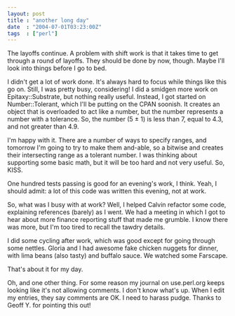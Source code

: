 ```yaml
---
layout: post
title : "another long day"
date  : "2004-07-01T03:23:00Z"
tags  : ["perl"]
---
```

The layoffs continue.  A problem with shift work is that it takes time to get through a round of layoffs.  They should be done by now, though.  Maybe I'll look into things before I go to bed.

I didn't get a lot of work done.  It's always hard to focus while things like this go on.  Still, I was pretty busy, considering!  I did a smidgen more work on Epitaxy::Substrate, but nothing really useful.  Instead, I got started on Number::Tolerant, which I'll be putting on the CPAN soonish.  It creates an object that is overloaded to act like a number, but the number represents a number with a tolerance.  So, the number (5 ± 1) is less than 7, equal to 4.3, and not greater than 4.9.

I'm happy with it.  There are a number of ways to specify ranges, and tomorrow I'm going to try to make them and-able, so a bitwise and creates their intersecting range as a tolerant number.  I was thinking about supporting some basic math, but it will be too hard and not very useful.  So, KISS.

One hundred tests passing is good for an evening's work, I think.  Yeah, I should admit: a lot of this code was written this evening, not at work.

So, what was I busy with at work?  Well, I helped Calvin refactor some code, explaining references (barely) as I went.  We had a meeting in which I got to hear about more finance reporting stuff that made me grumble.  I know there was more, but I'm too tired to recall the tawdry details.

I did some cycling after work, which was good except for going through some nettles.  Gloria and I had awesome fake chicken nuggets for dinner, with lima beans (also tasty) and buffalo sauce.  We watched some Farscape.

That's about it for my day.

Oh, and one other thing.  For some reason my journal on use.perl.org keeps looking like it's not allowing comments.  I don't know what's up.  When I edit my entries, they say comments are OK.  I need to harass pudge.  Thanks to Geoff Y. for pointing this out!
